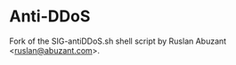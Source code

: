 Anti-DDoS
=========

Fork of the SIG-antiDDoS.sh shell script by Ruslan Abuzant &lt;ruslan@abuzant.com>.
